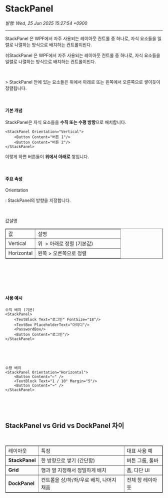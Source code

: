 # StackPanel

*발행: Wed, 25 Jun 2025 15:27:54 +0900*

---

<p>StackPanel 은 WPF에서 자주 사용되는 레이아웃 컨트롤 중 하나로, 자식 요소들을 일렬로 나열하는 방식으로 배치하는 컨트롤이빈다.&nbsp;</p>
<p>쉬StackPanel 은 WPF에서 자주 사용되는 레이아웃 컨트롤 중 하나로, 자식 요소들을 일렬로 나열하는 방식으로 배치하는 컨트롤이빈다.&nbsp;</p>
<p>&nbsp;</p>
<p>&gt; StackPanel 안에 있는 요소들은 위에서 아래로 또는 왼쪽에서 오른쪽으로 쌓이듯이 정렬됩니다.</p>
<p>&nbsp;</p>
<h4><b>기본 개념</b></h4>
<p>StackPanel은 자식 요소들을 <b>수직 또는 수평 방향</b>으로 배치합니다.</p>
<pre class="bash" id="code_1750831319078"><code>&lt;StackPanel Orientation="Vertical"&gt;
	&lt;Button Content="버튼 1"/&gt;
	&lt;Button Content="버튼 2"/&gt;
&lt;/StackPanel&gt;</code></pre>
<p>이렇게 하면 버튼들이 <b>위에서 아래로</b> 쌓입니다.</p>
<p>&nbsp;</p>
<h4 style="color: #000000; text-align: start;"><b>주요 속성</b></h4>
<p>Orientation</p>
<p>: StackPanel의 방향을 지정합니다.&nbsp;</p>
<p>&nbsp;</p>
<p>값설명</p>
<table border="1" style="border-collapse: collapse; width: 100%;">
<tbody>
<tr>
<td>값</td>
<td>설명</td>
</tr>
<tr>
<td style="width: 25.6977%;">Vertical</td>
<td style="width: 74.3023%;">위&nbsp; &gt; 아래로 정렬 (기본값)</td>
</tr>
<tr>
<td style="width: 25.6977%;">Horizontal</td>
<td style="width: 74.3023%;">왼쪽 &gt; 오른쪽으로 정렬</td>
</tr>
</tbody>
</table>
<p>&nbsp;</p>
<p>&nbsp;</p>
<p>&nbsp;</p>
<h4 style="color: #000000; text-align: start;"><b>사용 예시</b></h4>
<pre class="bash" id="code_1750832808027"><code>수직 배치 (기본)
&lt;StackPanel&gt;
    &lt;TextBlock Text="로그인" FontSize="18"/&gt;
    &lt;TextBox PlaceholderText="아이디"/&gt;
    &lt;PasswordBox/&gt;
    &lt;Button Content="로그인"/&gt;
&lt;/StackPanel&gt;</code></pre>
<p>&nbsp;</p>
<p>&nbsp;</p>
<pre class="bash" id="code_1750832820124"><code>수평 배치
&lt;StackPanel Orientation="Horizontal"&gt;
    &lt;Button Content="&larr;" /&gt;
    &lt;TextBlock Text="1 / 10" Margin="5"/&gt;
    &lt;Button Content="&rarr;" /&gt;
&lt;/StackPanel&gt;</code></pre>
<p>&nbsp;</p>
<p>&nbsp;</p>
<h2>StackPanel vs Grid vs DockPanel 차이</h2>
<div>
<p>&nbsp;</p>
<table border="1" style="border-collapse: collapse; width: 100%;">
<tbody>
<tr>
<td>레이아웃</td>
<td>특징</td>
<td>대표 사용 예</td>
</tr>
<tr>
<td><b>StackPanel</b></td>
<td>한 방향으로 쌓기 (간단함)</td>
<td>버튼 그룹, 툴바</td>
</tr>
<tr>
<td><b>Grid</b></td>
<td>행과 열 지정해서 정밀하게 배치</td>
<td>폼, 다단 UI</td>
</tr>
<tr>
<td><b>DockPanel</b></td>
<td>컨트롤을 상/하/좌/우로 배치, 나머지 채움</td>
<td>전체 창 레이아웃</td>
</tr>
</tbody>
</table>
</div>